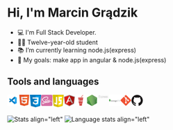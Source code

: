 # Hi, I'm Marcin Grądzik

- 💻 I'm Full Stack Developer.
- 👱‍♂️ Twelve-year-old student
- 📚 I’m currently learning node.js(express)
- 🥅 My goals: make app in angular & node.js(express)

## Tools and languages

<img align="left" alt="Visual Studio Code" width="26px" src="https://raw.githubusercontent.com/marcing20067/marcing20067/main/icons/vsc.jpg" />
<img align="left" alt="Html" width="26px" src="https://raw.githubusercontent.com/marcing20067/marcing20067/main/icons/html.png" />
<img align="left" alt="Css" width="26px" src="https://raw.githubusercontent.com/marcing20067/marcing20067/main/icons/css.png" />
<img align="left" alt="Sass" width="26px" src="https://raw.githubusercontent.com/marcing20067/marcing20067/main/icons/sass.png" />
<img align="left" alt="Js" width="26px" src="https://raw.githubusercontent.com/marcing20067/marcing20067/main/icons/js.png" />
<img align="left" alt="Angular" width="26px" src="https://raw.githubusercontent.com/marcing20067/marcing20067/main/icons/angular.png" />
<img align="left" alt="Gulp" width="26px" src="https://raw.githubusercontent.com/marcing20067/marcing20067/main/icons/gulp.png" />
<img align="left" alt="Node.js" width="26px" src="https://raw.githubusercontent.com/marcing20067/marcing20067/main/icons/nodejs.png" />
<img align="left" alt="Express" width="26px" src="https://raw.githubusercontent.com/marcing20067/marcing20067/main/icons/express.png" />
<img align="left" alt="MongoDB" width="26px" src="https://raw.githubusercontent.com/marcing20067/marcing20067/main/icons/mongodb.png" />
<img align="left" alt="Git" width="26px" src="https://raw.githubusercontent.com/marcing20067/marcing20067/main/icons/git.png" />
<img align="left" alt="Github" width="26px" src="https://raw.githubusercontent.com/marcing20067/marcing20067/main/icons/github.png" />

<br><br>

![Stats align="left"](https://github-readme-stats.vercel.app/api?username=marcing20067&show_icons=true&include_all_commits=true&count_private=true&hide_title=true)
![Language stats align="left"](https://github-readme-stats.vercel.app/api/top-langs/?username=marcing20067&layout=compact)


